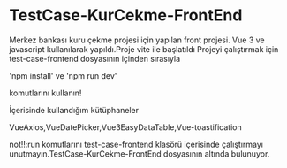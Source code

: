# TestCase-KurCekme-FrontEnd
Merkez bankası kuru çekme projesi için yapılan front projesi. Vue 3 ve javascript kullanılarak yapıldı.Proje vite ile başlatıldı
Projeyi çalıştırmak için  test-case-frontend dosyasının içinden sırasıyla

'npm install' ve
'npm run dev'

komutlarını kullanın!

İçerisinde kullandığım kütüphaneler

VueAxios,VueDatePicker,Vue3EasyDataTable,Vue-toastification

not!!:run komutlarını test-case-frontend klasörü içerisinde  çalıştırmayı unutmayın.TestCase-KurCekme-FrontEnd dosyasının altında bulunuyor.





 
